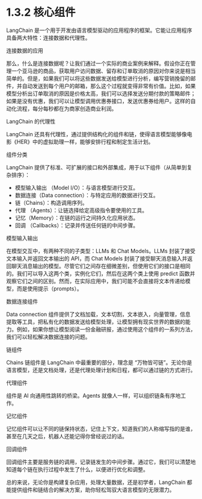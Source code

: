 # 1.3.2 核心组件

LangChain 是一个用于开发由语言模型驱动的应用程序的框架。它能让应用程序具备两大特性：连接数据和代理性。

连接数据的应用

那么，什么是连接数据呢？让我们通过一个实际的商业案例来解释。假设你正在管理一个亚马逊的商品，获取用户访问数据、留存和订单取消的原因对你来说是相当简单的。但是，如果我们可以将这些数据发送给模型进行分析，编写营销挽留的邮件，并自动发送到每个用户的邮箱，那么这个过程就变得非常有价值。比如，如果模型分析出订单取消的原因是价格太高，我们可以选择发送分期付款的策略邮件；如果是没有优惠，我们可以让模型调用优惠券接口，发送优惠券给用户。这样的自动化流程，每分每秒都在为商家创造商业利润。

LangChain 的代理性

LangChain 还具有代理性，通过提供结构化的组件和链，使得语言模型能够像电影《HER》中的虚拟助理一样，能够安排行程和制定生活计划。

组件分类

LangChain 提供了标准、可扩展的接口和外部集成，用于以下组件（从简单到复杂排序）：

- 模型输入输出 （Model I/O）：与语言模型进行交互。
- 数据连接（Data connection）：与特定应用的数据进行交互。
- 链（Chains）：构造调用序列。
- 代理 （Agents）：让链选择给定高级指令要使用的工具。
- 记忆（Memory）：在链的运行之间持久化应用状态。
- 回调 （Callbacks）：记录并传送任何链的中间步骤。

模型输入输出

在模型交互中，有两种不同的子类型：LLMs 和 Chat Models。LLMs 封装了接受文本输入并返回文本输出的 API，而 Chat Models 封装了接受聊天消息输入并返回聊天消息输出的模型。尽管它们之间存在细微差别，但使用它们的接口是相同的。我们可以导入这两个类，实例化它们，然后在这两个类上使用 predict 函数并观察它们之间的区别。然而，在实际应用中，我们可能不会直接将文本传递给模型，而是使用提示（prompts）。

数据连接组件

Data connection 组件提供了文档加载，文本切割，文本嵌入，向量管理，信息提取等工具，把私有化的数据发送给模型处理，让模型拥有现实世界的数据的能力。例如，如果你想让模型阅读一份金融研报，通过使用这个组件的一系列方法，我们可以轻松解决数据连接的问题。

链组件

Chains 链组件是 LangChain 中最重要的部分，理念是 “万物皆可链”。无论你是语言模型，还是文档处理，还是代理处理计划和日程，都可以通过链的方式进行。

代理组件

组件是 AI 向通用性跳转的桥梁。Agents 就像人一样，可以组织链条有序地工作。

记忆组件

记忆组件可以让不同的链保持状态，记住上下文，知道我们的人称缩写指的是谁，甚至在几天之后，机器人还能记得你曾经说过的话。

回调组件

回调组件主要是服务链的调用，记录链发生的中间步骤。通过它，我们可以清楚地知道每个链在执行过程中发生了什么，以便进行优化和调整。

总的来说，无论你是构建复杂应用，处理大量数据，还是初学者，LangChain 都能提供组件和链结合的解决方案，助你轻松驾驭大语言模型的无限潜力。